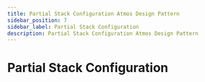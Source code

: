 ```yaml
---
title: Partial Stack Configuration Atmos Design Pattern
sidebar_position: 7
sidebar_label: Partial Stack Configuration
description: Partial Stack Configuration Atmos Design Pattern
---
```


# Partial Stack Configuration
